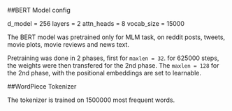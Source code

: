 ##BERT Model config

d_model = 256
layers = 2
attn_heads = 8
vocab_size = 15000

The BERT model was pretrained only for MLM task, on reddit posts, tweets, movie plots, movie reviews and news text. 

Pretraining was done in 2 phases, first for `maxlen = 32`. for 625000 steps, the weights were then transfered for the 2nd phase. The `maxlen = 128` for the 2nd phase, with the positional embeddings are set to learnable.

##WordPiece Tokenizer 

The tokenizer is trained on 1500000 most frequent words. 





